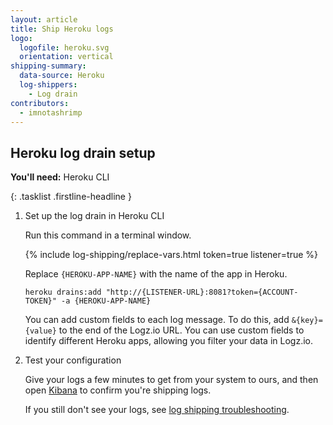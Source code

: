 ```yaml
---
layout: article
title: Ship Heroku logs
logo:
  logofile: heroku.svg
  orientation: vertical
shipping-summary:
  data-source: Heroku
  log-shippers:
    - Log drain
contributors:
  - imnotashrimp
---
```


## Heroku log drain setup

**You'll need:** Heroku CLI

{: .tasklist .firstline-headline }
1. Set up the log drain in Heroku CLI

    Run this command in a terminal window.

    {% include log-shipping/replace-vars.html token=true listener=true %}

    Replace `{HEROKU-APP-NAME}` with the name of the app in Heroku.

    ```shell
    heroku drains:add "http://{LISTENER-URL}:8081?token={ACCOUNT-TOKEN}" -a {HEROKU-APP-NAME}
    ```

    You can add custom fields to each log message. To do this, add `&{key}={value}` to the end of the Logz.io URL. You can use custom fields to identify different Heroku apps, allowing you filter your data in Logz.io.

2. Test your configuration

    Give your logs a few minutes to get from your system to ours, and then open [Kibana](https://app.logz.io/#/dashboard/kibana) to confirm you're shipping logs.

   If you still don't see your logs, see [log shipping troubleshooting]({{site.baseurl}}/user-guide/log-shipping/log-shipping-troubleshooting.html).